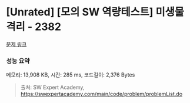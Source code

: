 # [Unrated] [모의 SW 역량테스트] 미생물 격리 - 2382 

[문제 링크](https://swexpertacademy.com/main/code/problem/problemDetail.do?contestProbId=AV597vbqAH0DFAVl) 

### 성능 요약

메모리: 13,908 KB, 시간: 285 ms, 코드길이: 2,376 Bytes



> 출처: SW Expert Academy, https://swexpertacademy.com/main/code/problem/problemList.do